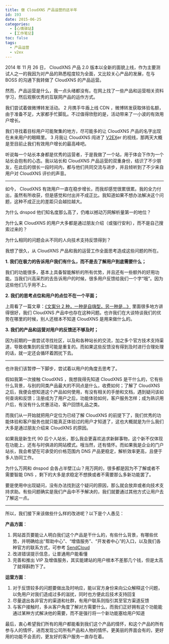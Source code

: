 ```yaml
---
title: 做 CloudXNS 产品运营的这半年
id: 193
date: 2015-06-25
categories:
  - [心情驿站]
  - [工作笔记]
toc: false
tags:
  - 产品运营
  - v2ex
---
```


2014 年 11 月 26 日， CloudXNS 产品 2.0 版本以全新的面貌上线，作为主要测试人之一的我因为对产品的熟悉程度较为全面，又比较关心产品的发展，在与 BOSS 的沟通下我转做了 CloudXNS 的产品运营。

然而，产品运营是什么，我一点头绪都没有。在网上找了一些产品和运营相关资料学习，然后观察优秀的互联网产品的运作方式。

我们尝试着做微博转发活动。 2 月携手牛盾上线 CDN ，微博转发获取体验名额，由于准备不足，大家都手忙脚乱。不过值得欣慰的是，活动带来了一小波的有效用户增长。

我们寻找着目标用户可能聚集的地方，尽可能多的让 CloudXNS 产品的名字出现在未来用户的眼睛里。 3 月我让 CloudXNS 闯进了 [V2EX](https://www.v2ex.com/t/176809)er 的视线，那两天大概是至目前止我们有效用户增长的最高峰吧。

听说每一个站长本身都是优秀的运营者，于是我做了一个站，用于体会下作为一个站长会抱有的心态。我以站长和 CloudXNS 产品运营的双重身份，结识了不少朋友，在此后的很长一段时间内，都与他们共同交流与进步，并且倾听到了不少来自用户对 CloudXNS 评价的声音。

<!--more-->

----

如今， CloudXNS 有效用户一直在稳步增长，而我却感觉很累很累。我的全力付出，虽然有所收获，但是感觉和付出并不成正比。我知道如果不想办法解决这个问题，这种不成正比的差距只会越拉越大。

为什么 dnspod 他们知名度那么高了，仍难以撼动万网解析量第一的地位？

为什么来 CloudXNS 的用户大多都是通过朋友介绍（或强行安利），而不是自己搜索过来的？

为什么相同的问题会从不同的人向技术支持反馈得到？

我想了很久，从 CloudXNS 产品和我的运营工作全面思考造成这些问题的所在。

**1. 我们在极力的告诉用户我们有什么，而不是去了解用户到底需要什么；**

我们的功能很多，基本上具备智能解析的所有优势，并且还有一些额外的好用功能。当我们兴高采烈的去告诉用户的时候，很多用户反馈给我们一个字“哦”。因为这些他们几乎用不上。

**2. 我们的思考点位和用户的点位不在一个平面；**

上周看了一篇文章：[《文案分 2 种，一种是自嗨型，另一种是...》](http://mp.weixin.qq.com/s/RRm1iuZIX8ByFNspvf7fLQ) 里面很多地方讲得很好，我们 CloudXNS 产品中也存在这种问题。也许我们在大谈特谈我们的优势在哪里的时候，别人还根本不知道 CloudXNS 是用来做什么的。

**3. 我们的产品和运营对用户的反馈还不够及时；**

因为前期的一直尝试寻找社区，以及和各种站长的交流，加之多个官方技术支持渠道，导致收集到的反馈可能是重复的。而如果这些反馈没有得到及时进行合理处理的话，就一定还会循环着困扰下去。

----

也许我们该暂停一下脚步，尝试着以用户的角度去思考了。

假如我第一次接触 CloudXNS ，我想我得先知道 CloudXNS 是干什么的，它有些什么背景，与别的同类产品最大的不同点是什么，收费如何；了解了 CloudXNS 之后，我便会想知道这个产品如何使用，有没有相关的手册和文档，遇到疑问该如何查询和反馈；注册成为了用户之后，功能体验如何，客户服务怎样；成为熟识用户后，有没有什么优惠活动，客户回馈礼品之类。

而我们从一开始就把用户定位为已经了解 CloudXNS 的前提下了，我们优秀的功能体验和客户服务也就只能真正体验过的用户才知道了，这也大概就是为什么我们大多是通过朋友介绍来 CloudXNS 的原因。

如果我是新生代 90 后个人站长，那么我会更喜欢追求新鲜事物，这个新不仅体现在功能上，还有与时俱进的网站模式。哦当然，还有情怀。而如果我是企业的门户站长，我会希望在可承受的价格范围内 DNS 产品更稳定，解析效率更高，且便于多人协同工作。

为什么万网和 dnspod 会各占半壁江山？用万网的，很多都是因为不了解或者不需要智能 DNS ，剩下的大多是求稳定不想换或者不需要那么多新功能罢了。

要是使用中出现疑问，没有办法找到这个疑问的原因，那么就会放弃或者向技术支持求助。有些问题确实是我们产品中不予解决的，我们就要通过其他方式让用户去了解这一点。

----

所以，我们接下来该做些什么样的改进呢？以下是个人愚见：

**产品方面**：
1. 网站首页要能让人明白我们这个产品是干什么的，有些什么背景，有哪些优势，并明确给出“帮助中心”、“增值服务”、“开发者中心”的入口，以及我们各种官方的联系方式，可参考 [SendCloud](https://sendcloud.sohu.com/)
2. 改进错误提示信息，让普通用户能看懂
3. 完善和推出 VIP 及增值服务，其实能建站的用户根本不差那几个钱，但是太高了就得斟酌下了。

**运营方面**：
1. 对于反馈较多的问题要做出及时响应，能以官方身份来向公众解释这个问题，以免用户对我们造成过多的滋扰，同时也方便此后技术支持回复
2. 尽量退出各非官方的渠道和社群，有用户联系则指引其至官方渠道反馈
3. 与客户接触时，多从客户角度了解对方需要什么，而我们正好拥有这个功能能通过某种方式解决他的需要，而不是强行将一个新功能塞给用户知道

最后，衷心希望我们所有的用户都能看到我们这个产品的情怀，和这个产品的所有参与人的情怀，进而发现公司所有产品和人物的情怀。更美丽的界面会有的，更好用的功能不会丢的，更友好的客户服务一直存在着。